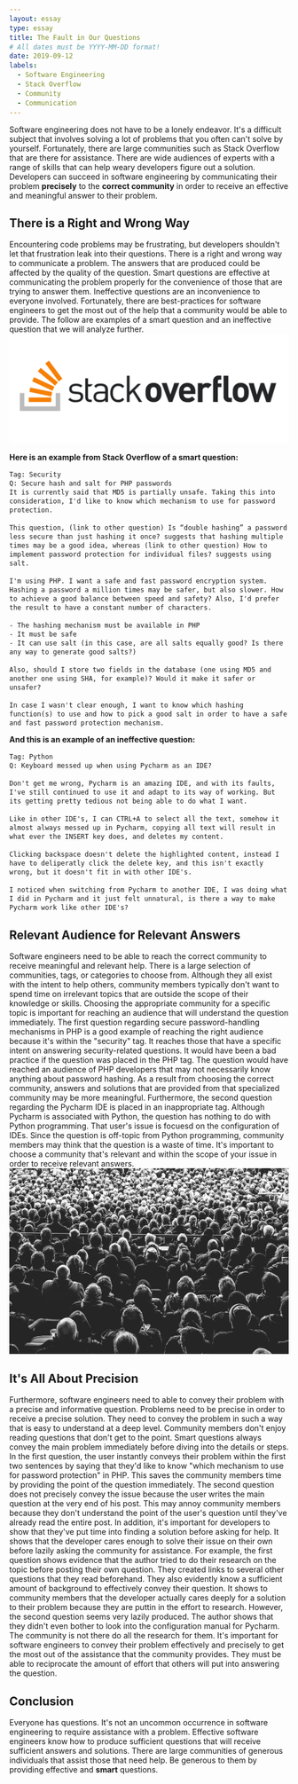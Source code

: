 ```yaml
---
layout: essay
type: essay
title: The Fault in Our Questions
# All dates must be YYYY-MM-DD format!
date: 2019-09-12
labels:
  - Software Engineering
  - Stack Overflow
  - Community
  - Communication
---
```



Software engineering does not have to be a lonely endeavor. It's a difficult subject that involves solving a lot of problems that you often can't solve by yourself. Fortunately, there are large communities such as Stack Overflow that are there for assistance. There are wide audiences of experts with a range of skills that can help weary developers figure out a solution. Developers can succeed in software engineering by communicating their problem <strong>precisely</strong> to the <strong>correct community</strong> in order to receive an effective and meaningful answer to their problem.

<h2>There is a Right and Wrong Way</h2>
Encountering code problems may be frustrating, but developers shouldn't let that frustration leak into their questions. There is a right and wrong way to communicate a problem. The answers that are produced could be affected by the quality of the question. Smart questions are effective at communicating the problem properly for the convenience of those that are trying to answer them. Ineffective questions are an inconvenience to everyone involved. Fortunately, there are best-practices for software engineers to get the most out of the help that a community would be able to provide. The follow are examples of a smart question and an ineffective question that we will analyze further.

<img class="ui image" src="../images/stackoverflow.png">

<strong>Here is an example from Stack Overflow of a smart question:</strong>
```
Tag: Security
Q: Secure hash and salt for PHP passwords
It is currently said that MD5 is partially unsafe. Taking this into consideration, I'd like to know which mechanism to use for password protection.

This question, (link to other question) Is “double hashing” a password less secure than just hashing it once? suggests that hashing multiple times may be a good idea, whereas (link to other question) How to implement password protection for individual files? suggests using salt.

I'm using PHP. I want a safe and fast password encryption system. Hashing a password a million times may be safer, but also slower. How to achieve a good balance between speed and safety? Also, I'd prefer the result to have a constant number of characters.

- The hashing mechanism must be available in PHP
- It must be safe
- It can use salt (in this case, are all salts equally good? Is there any way to generate good salts?)

Also, should I store two fields in the database (one using MD5 and another one using SHA, for example)? Would it make it safer or unsafer?

In case I wasn't clear enough, I want to know which hashing function(s) to use and how to pick a good salt in order to have a safe and fast password protection mechanism.
```
<strong>And this is an example of an ineffective question: </strong>
```
Tag: Python
Q: Keyboard messed up when using Pycharm as an IDE?

Don't get me wrong, Pycharm is an amazing IDE, and with its faults, I've still continued to use it and adapt to its way of working. But its getting pretty tedious not being able to do what I want.

Like in other IDE's, I can CTRL+A to select all the text, somehow it almost always messed up in Pycharm, copying all text will result in what ever the INSERT key does, and deletes my content.

Clicking backspace doesn't delete the highlighted content, instead I have to deliperatly click the delete key, and this isn't exactly wrong, but it doesn't fit in with other IDE's.

I noticed when switching from Pycharm to another IDE, I was doing what I did in Pycharm and it just felt unnatural, is there a way to make Pycharm work like other IDE's?
```
<h2>Relevant Audience for Relevant Answers</h2>
Software engineers need to be able to reach the correct community to receive meaningful and relevant help. There is a large selection of communities, tags, or categories to choose from. Although they all exist with the intent to help others, community members typically don't want to spend time on irrelevant topics that are outside the scope of their knowledge or skills. Choosing the appropriate community for a specific topic is important for reaching an audience that will understand the question immediately. The first question regarding secure password-handling mechanisms in PHP is a good example of reaching the right audience because it's within the "security" tag. It reaches those that have a specific intent on answering security-related questions. It would have been a bad practice if the question was placed in the PHP tag. The question would have reached an audience of PHP developers that may not necessarily know anything about password hashing. As a result from choosing the correct community, answers and solutions that are provided from that specialized community may be more meaningful. Furthermore, the second question regarding the Pycharm IDE is placed in an inappropriate tag. Although Pycharm is associated with Python, the question has nothing to do with Python programming. That user's issue is focuesd on the configuration of IDEs. Since the question is off-topic from Python programming, community members may think that the question is a waste of time. It's important to choose a community that's relevant and within the scope of your issue in order to receive relevant answers.


<img class="ui image" src="../images/audience.jpg">

<h2>It's All About Precision</h2>
Furthermore, software engineers need to able to convey their problem with a precise and informative question. Problems need to be precise in order to receive a precise solution. They need to convey the problem in such a way that is easy to understand at a deep level. Community members don't enjoy reading questions that don't get to the point. Smart questions always convey the main problem immediately before diving into the details or steps. In the first question, the user instantly conveys their problem within the first two sentences by saying that they'd like to know "which mechanism to use for password protection" in PHP. This saves the community members time by providing the point of the question immediately. The second question does not precisely convey the issue because the user writes the main question at the very end of his post. This may annoy community members because they don't understand the point of the user's question until they've already read the entire post. In addition, it's important for developers to show that they've put time into finding a solution before asking for help. It shows that the developer cares enough to solve their issue on their own before lazily asking the community for assistance. For example, the first question shows evidence that the author tried to do their research on the topic before posting their own question. They created links to several other questions that they read beforehand. They also evidently know a sufficient amount of background to effectively convey their question. It shows to community members that the developer actually cares deeply for a solution to their problem because they are puttin in the effort to research. However, the second question seems very lazily produced. The author shows that they didn't even bother to look into the configuration manual for Pycharm. The community is not there do all the research for them. It's important for software engineers to convey their problem effectively and precisely to get the most out of the assistance that the community provides. They must be able to reciprocate the amount of effort that others will put into answering the question.

<h2>Conclusion</h2> 
Everyone has questions. It's not an uncommon occurrence in software engineering to require assistance with a problem. Effective software engineers know how to produce sufficient questions that will receive sufficient answers and solutions. There are large communities of generous individuals that assist those that need help. Be generous to them by providing effective and <strong>smart</strong> questions.






